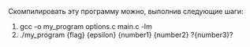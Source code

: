 Скомпилировать эту программу можно, выполнив следующие шаги:

1) gcc -o my_program options.c main.c -lm
2) ./my_program {flag} {epsilon} {number1} {number2} ?{number3}?